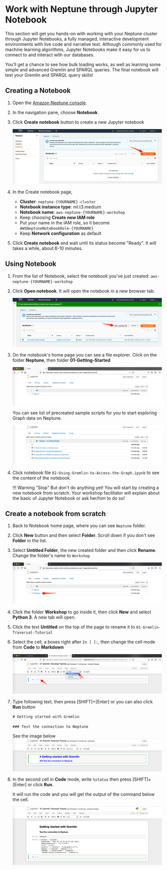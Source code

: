 # Work with Neptune through Jupyter Notebook

This section will get you hands-on with working with your Neptune cluster through Jupyter Notebooks, a fully managed, interactive development environments with live code and narrative text. Although commonly used for machine learning algorithms, Jupyter Notebooks make it easy for us to connect to and interact with our databases. 

You’ll get a chance to see how bulk loading works, as well as learning some simple and advanced Gremlin and SPARQL queries. The final notebook will test your Gremlin and SPARQL query skills!

## Creating a Notebook 

1. Open the [Amazon Neptune console](https://console.aws.amazon.com/neptune/home).
2. In the navigation pane, choose **Notebook**.
3. Click **Create notebook** button to create a new Jupyter notebook 

    ![](assets/images/notebook_create.png)

4. In the Create notebook page, 
    - **Cluster**: `neptune-{YOURNAME}-cluster`
    - **Notebook instance type**: ml.t3.medium
    - **Notebook name**: `aws-neptune-{YOURNAME}-workshop`
    - Keep choosing **Create new IAM role** 
    - Put your name in the IAM role, so it become `AWSNeptuneNotebookRole-{YOURNAME}`
    - Keep **Network configuration** as default
5. Click **Create notebook** and wait until its status become "Ready". It will takes a while, about 6-10 minutes.
   
   
## Using Notebook
1. From the list of Notebook, select the notebook you've just created: `aws-neptune-{YOURNAME}-workshop`
2. Click **Open notebook**. It will open the notebook in a new browser tab.

    ![](assets/images/notebook_open.png)

3. On the notebook's home page you can see a file explorer. 
   Click on the folder **Neptune**, then folder **01-Getting-Started**

    ![](assets/images/notebook_home.png)

    You can see list of precreated sample scripts for you to start exploring Graph data on Neptune.
    

    ![](assets/images/notebook_scripts.png)

4. Click notebook file `02-Using-Gremlin-to-Access-the-Graph.ipynb` to see the content of the notebook.
   
    !!! Warning "Stop"
        But don't do anything yet! You will start by creating a new notebook from scratch.
        Your workshop facilitator will explain about the basic of Jupyter Notebook or ask her/him to do so!

## Create a notebook from scratch

1. Back to Notebook home page, where you can see `Neptune` folder.
2. Click **New** button and then select **Folder**. Scroll down if you don't see **Folder** in the list. 
3. Select **Untitled Folder**, the new created folder and then click **Rename**.
    Change the folder's name to `Workshop`

    ![](assets/images/notebook_create_folder.png)

4. Click the folder **Workshop** to go inside it, then click **New** and select **Python 3**. A new tab will open.
   
5. Click the text **Untitled** on the top of the page to rename it to `01-Gremlin-Traversal-Tutorial`
6. Select the cell, a boxes right after `In [ ]:`, then change the cell mode from **Code** to **Markdown**

    ![](assets/images/notebook_writing_markdown.png)

7. Type following text, then press [SHIFT]+[Enter] or you can also click **Run** button
    ```
    # Getting started with Gremlin

    ### Test the connection to Neptune  
    ```
     
     See the image below
    ![](assets/images/notebook_writing_markdown2.png)

8. In the second cell in **Code** mode, write `%status` then press [SHIFT]+[Enter] or click **Run**.

    It will run the code and you will get the output of the command below the cell.

    ![](assets/images/notebook_writing_code1.png) 


    

